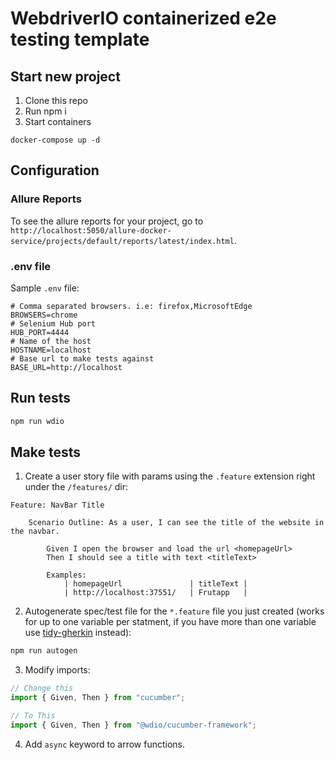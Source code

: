 # WebdriverIO containerized e2e testing template

## Start new project
1. Clone this repo
2. Run npm i
3. Start containers
```
docker-compose up -d
```

## Configuration
### Allure Reports
To see the allure reports for your project, go to `http://localhost:5050/allure-docker-service/projects/default/reports/latest/index.html`.

### .env file
Sample `.env` file:
```.env
# Comma separated browsers. i.e: firefox,MicrosoftEdge
BROWSERS=chrome
# Selenium Hub port
HUB_PORT=4444
# Name of the host
HOSTNAME=localhost
# Base url to make tests against
BASE_URL=http://localhost
```

## Run tests
```sh
npm run wdio
```

## Make tests
1. Create a user story file with params using the `.feature` extension right under the `/features/` dir:
```.feature
Feature: NavBar Title

    Scenario Outline: As a user, I can see the title of the website in the navbar.

        Given I open the browser and load the url <homepageUrl>
        Then I should see a title with text <titleText>

        Examples:
            | homepageUrl               | titleText |
            | http://localhost:37551/   | Frutapp   |
```
2. Autogenerate spec/test file for the `*.feature` file you just created (works for up to one variable per statment, if you have more than one variable use [tidy-gherkin](https://chrome.google.com/webstore/detail/tidy-gherkin/nobemmencanophcnicjhfhnjiimegjeo?hl=en-GB) instead):
```sh
npm run autogen
```
3. Modify imports:
```ts
// Change this
import { Given, Then } from "cucumber";

// To This
import { Given, Then } from "@wdio/cucumber-framework";
```
4. Add `async` keyword to arrow functions.